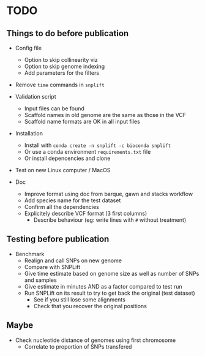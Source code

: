 # TODO

## Things to do before publication

- Config file
  - Option to skip collinearity viz
  - Option to skip genome indexing
  - Add parameters for the filters

- Remove `time` commands in `snplift`

- Validation script
  - Input files can be found
  - Scaffold names in old genome are the same as those in the VCF
  - Scaffold name formats are OK in all input files

- Installation
  - Install with `conda create -n snplift -c bioconda snplift`
  - Or use a conda environment `requirements.txt` file
  - Or install depencencies and clone

- Test on new Linux computer / MacOS

- Doc
  - Improve format using doc from barque, gawn and stacks workflow
  - Add species name for the test dataset
  - Confirm all the dependencies
  - Explicitely describe VCF format (3 first columns)
    - Describe behaviour (eg: write lines with `#` without treatment)

## Testing before publication

- Benchmark
  - Realign and call SNPs on new genome
  - Compare with SNPLift
  - Give time estimate based on genome size as well as number of SNPs and samples
  - Give estimate in minutes AND as a factor compared to test run
  - Run SNPLift on its result to try to get back the original (test dataset)
    - See if you still lose some alignments
    - Check that you recover the original positions

## Maybe
- Check nucleotide distance of genomes using first chromosome
  - Correlate to proportion of SNPs transfered
